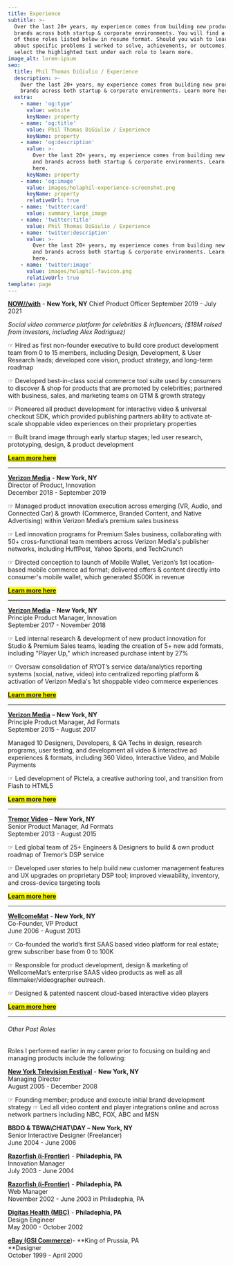 ```yaml
---
title: Experience
subtitle: >-
  Over the last 20+ years, my experience comes from building new products and
  brands across both startup & corporate environments. You will find a majority
  of these roles listed below in resume format. Should you wish to learn more
  about specific problems I worked to solve, achievements, or outcomes, simply
  select the highlighted text under each role to learn more.
image_alt: lorem-ipsum
seo:
  title: Phil Thomas DiGiulio / Experience
  description: >-
    Over the last 20+ years, my experience comes from building new products and
    brands across both startup & corporate environments. Learn more here.
  extra:
    - name: 'og:type'
      value: website
      keyName: property
    - name: 'og:title'
      value: Phil Thomas DiGiulio / Experience
      keyName: property
    - name: 'og:description'
      value: >-
        Over the last 20+ years, my experience comes from building new products
        and brands across both startup & corporate environments. Learn more
        here.
      keyName: property
    - name: 'og:image'
      value: images/holaphil-experience-screenshot.png
      keyName: property
      relativeUrl: true
    - name: 'twitter:card'
      value: summary_large_image
    - name: 'twitter:title'
      value: Phil Thomas DiGiulio / Experience
    - name: 'twitter:description'
      value: >-
        Over the last 20+ years, my experience comes from building new products
        and brands across both startup & corporate environments. Learn more
        here.
    - name: 'twitter:image'
      value: images/holaphil-favicon.png
      relativeUrl: true
template: page
---
```

[**NOW//with**](https://nowwith.com/) - **New York, NY**
Chief Product Officer
September 2019 - July 2021

*Social video commerce platform for celebrities & influencers; ($18M raised from investors, including Alex Rodriguez)*

☞ Hired as first non-founder executive to build core product development team from 0 to 15 members, including Design, Development, & User Research leads; developed core vision, product strategy, and long-term roadmap

☞ Developed best-in-class social commerce tool suite used by consumers to discover & shop for products that are promoted by celebrities; partnered with business, sales, and marketing teams on GTM & growth strategy

☞ Pioneered all product development for interactive video & universal checkout SDK, which provided publishing partners ability to activate at-scale shoppable video experiences on their proprietary properties

☞ Built brand image through early startup stages; led user research, prototyping, design, & product development

<mark>[**Learn more here**](/work/nowwith/)</mark>

<HR>

[**Verizon Media**](https://www.verizonmedia.com/) - **New York, NY**<BR>
Director of Product, Innovation<BR>
December 2018 - September 2019

☞ Managed product innovation execution across emerging (VR, Audio, and Connected Car) & growth (Commerce, Branded Content, and Native Advertising) within Verizon Media’s premium sales business

☞ Led innovation programs for Premium Sales business, collaborating with 50+ cross-functional team members across Verizon Media's publisher networks, including HuffPost, Yahoo Sports, and TechCrunch

☞ Directed conception to launch of Mobile Wallet, Verizon’s 1st location-based mobile commerce ad format; delivered offers & content directly into consumer's mobile wallet, which generated $500K in revenue

<mark>[**Learn more here**](/work/verizon-media-3/)</mark>

<HR>

[**Verizon Media**](https://www.verizonmedia.com/) – **New York, NY**<BR>
Principle Product Manager, Innovation<BR>
September 2017 -  November 2018

☞ Led internal research & development of new product innovation for Studio & Premium Sales teams, leading the creation of 5+ new add formats, including "Player Up," which increased purchase intent by 27%

☞ Oversaw consolidation of RYOT’s service data/analytics reporting systems (social, native, video) into  centralized reporting platform & activation of Verizon Media's 1st shoppable video commerce experiences

<mark>[**Learn more here**](/work/verizon-media-2/)</mark>

<HR>

[**Verizon Media**](https://www.verizonmedia.com/) – **New York, NY**<BR>
Principle Product Manager, Ad Formats<BR>
September 2015 -  August 2017

Managed 10 Designers, Developers, & QA Techs in design, research programs, user testing, and development all video & interactive ad experiences & formats, including 360 Video, Interactive Video, and Mobile Payments

☞ Led development of Pictela, a creative authoring tool, and transition from Flash to HTML5

<mark>[**Learn more here**](/work/verizon-media-1/)</mark>

<HR>

[**Tremor Video**](https://www.tremorvideo.com/) – **New York, NY**<BR>
Senior Product Manager, Ad Formats<BR>
September 2013 -  August 2015

☞ Led global team of 25+ Engineers & Designers to build & own product roadmap of Tremor’s DSP service

☞ Developed user stories to help build new customer management features and UX upgrades on proprietary DSP tool; improved viewability, inventory, and cross-device targeting tools

<mark>[**Learn more here**](/work/tremor-video/)</mark>

<HR>

[**WellcomeMat**](https://www.wellcomemat.com/) - **New York, NY**<BR>
Co-Founder, VP Product<BR>
June 2006 -  August 2013

☞ Co-founded the world’s first SAAS based video platform for real estate; grew subscriber base from 0 to 100K

☞ Responsible for product development, design & marketing of WellcomeMat’s enterprise SAAS video products as well as all filmmaker/videographer outreach.

☞ Designed & patented nascent cloud-based interactive video players

<mark>[**Learn more here**](/work/wellcomemat/)</mark>

<HR>

###### Other Past Roles

Roles I performed earlier in my career prior to focusing on building and managing products include the following:

[**New York Television Festival**](https://www.nytvf.com/) - **New York, NY**<BR>
Managing Director<BR>
August 2005 - December 2008

☞ Founding member; produce and execute initial brand development strategy
☞ Led all video content and player integrations online and across network partners including NBC, FOX, ABC and MSN

**BBDO & TBWA\CHIAT\DAY** – **New York, NY**<BR>
Senior Interactive Designer (Freelancer)<BR>
June 2004 -  June 2006

[**Razorfish (i-Frontier)**](https://www.razorfish.com/) - **Philadephia, PA**<BR>
Innovation Manager<BR>
July 2003 - June 2004

[**Razorfish (i-Frontier)**](https://www.razorfish.com/) - **Philadephia, PA**<BR>
Web Manager<BR>
November 2002 - June 2003 in Philadephia, PA

[**Digitas Health (MBC)**](https://www.digitashealth.com/) - **Philadephia, PA**<BR>
Design Engineer<BR>
May 2000 - October 2002

[**eBay (GSI Commerce**](https://www.ebay.com/))- \*\*King of Prussia, PA<BR>
\*\*Designer<BR>
October 1999 - April 2000

#
